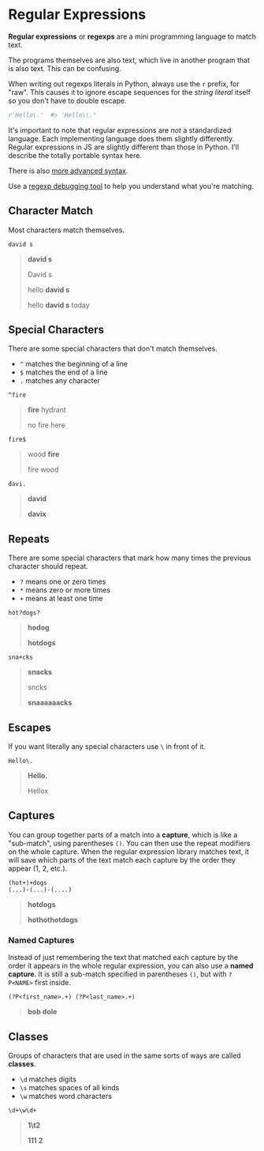 # Regular Expressions

**Regular expressions** or **regexps** are a mini programming language to match text.

The programs themselves are also text, which live in another program that is also text.
This can be confusing.

When writing out regexps literals in Python, always use the `r` prefix, for "raw".
This causes it to ignore escape sequences for the _string literal_ itself so you don't have to double escape.

```py
r'Hello\.'  #> 'Hello\\.'
```

It's important to note that regular expressions are _not_ a standardized language.
Each implementing language does them slightly differently.
Regular expressions in JS are slightly different than those in Python.
I'll describe the totally portable syntax here.

There is also [more advanced syntax](https://docs.python.org/3/library/re.html).

Use a [regexp debugging tool](https://regex101.com) to help you understand what you're matching.

## Character Match

Most characters match themselves.

```re
david s
```

> **david s**
>
> David s
>
> hello **david s**
>
> hello **david s** today

## Special Characters

There are some special characters that don't match themselves.

* `^` matches the beginning of a line
* `$` matches the end of a line
* `.` matches any character

```re
^fire
```

> **fire** hydrant
>
> no fire here

```re
fire$
```

> wood **fire**
>
> fire wood

```re
davi.
```

> **david**
>
> **davix**

## Repeats

There are some special characters that mark how many times the previous character should repeat.

* `?` means one or zero times
* `*` means zero or more times
* `+` means at least one time

```re
hot?dogs?
```

> **hodog**
>
> **hotdogs**

```re
sna+cks
```

> **snacks**
>
> sncks
>
> **snaaaaaacks**

## Escapes

If you want literally any special characters use `\` in front of it.

```re
Hello\.
```

> **Hello.**
>
> Hellox

## Captures

You can group together parts of a match into a **capture**, which is like a "sub-match", using parentheses `()`.
You can then use the repeat modifiers on the whole capture.
When the regular expression library matches text, it will save which parts of the text match each capture by the order they appear (1, 2, etc.).

```re
(hot+)+dogs
(...)-(...)-(....)
```

> **hotdogs**
>
> **hothothotdogs**

### Named Captures

Instead of just remembering the text that matched each capture by the order it appears in the whole regular expression, you can also use a **named capture**.
It is still a sub-match specified in parentheses `()`, but with `?P<NAME>` first inside.

```re
(?P<first_name>.+) (?P<last_name>.+)
```

> **bob dole**

## Classes

Groups of characters that are used in the same sorts of ways are called **classes**.

* `\d` matches digits
* `\s` matches spaces of all kinds
* `\w` matches word characters

```re
\d+\w\d+
```

> **1\t2**
>
> **111 2**
